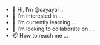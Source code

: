 - 👋 Hi, I’m @cayayal ..
- 👀 I’m interested in ...
- 🌱 I’m currently learning ...
- 💞️ I’m looking to collaborate on ...
- 📫 How to reach me ...

<!---
cayayal/cayayal is a ✨ special ✨ repository because its `README.md` (this file) appears on your GitHub profile.
You can click the Preview link to take a look at your changes.
--->
